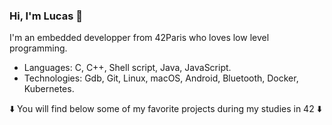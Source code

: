 ### Hi, I'm Lucas 👋

I'm an embedded developper from 42Paris who loves low level programming.

- Languages: C, C++, Shell script, Java, JavaScript.  
- Technologies: Gdb, Git, Linux, macOS, Android, Bluetooth, Docker, Kubernetes.

:arrow_down: You will find below some of my favorite projects during my studies in 42 :arrow_down:



<!--
**llefranc/llefranc** is a ✨ _special_ ✨ repository because its `README.md` (this file) appears on your GitHub profile.

Here are some ideas to get you started:

- 🔭 I’m currently working on ...
- 🌱 I’m currently learning ...
- 👯 I’m looking to collaborate on ...
- 🤔 I’m looking for help with ...
- 💬 Ask me about ...
- 📫 How to reach me: ...
- 😄 Pronouns: ...
- ⚡ Fun fact: ...
-->
